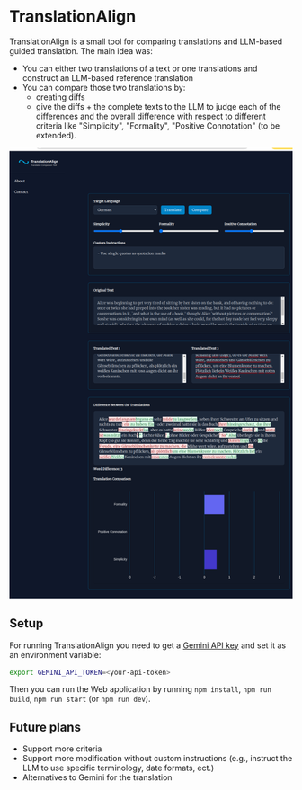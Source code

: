 # TranslationAlign

TranslationAlign is a small tool for comparing translations and LLM-based guided translation. The main idea was:
- You can either two translations of a text or one translations and construct an LLM-based reference translation
- You can compare those two translations by:
	- creating diffs
	- give the diffs + the complete texts to the LLM to judge each of the differences and the overall difference with respect to different criteria like "Simplicity", "Formality", "Positive Connotation" (to be extended).

![UI of TranslationAlign](misc/screenshot.png)

## Setup

For running TranslationAlign you need to get a [Gemini API key](https://aistudio.google.com/apikey) and set it as an environment variable:

```sh
export GEMINI_API_TOKEN=<your-api-token>
```

Then you can run the Web application by running `npm install`, `npm run build`, `npm run start` (or `npm run dev`).

## Future plans

- Support more criteria
- Support more modification without custom instructions (e.g., instruct the LLM to use specific terminology, date formats, ect.)
- Alternatives to Gemini for the translation